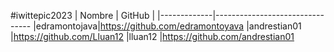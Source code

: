 #iwittepic2023
|     Nombre  | GitHub                        |
|-------------|--------------------------------
|edramontojava|https://github.com/edramontoyava
|andrestian01 |https://github.com/Lluan12
|lluan12      |https://github.com/andrestian01
